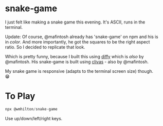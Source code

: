 # snake-game

I just felt like making a snake game this evening. It's ASCII, runs in the terminal.

Update: Of course, @mafintosh already has 'snake-game' on npm and his is in _color_.
And more importantly, he got the squares to be the right aspect ratio.
So I decided to replicate that look.

Which is pretty funny, because I built this using [diffy](https://www.npmjs.com/package/diffy)
which is _also_ by @mafintosh.
His snake-game is built using [clivas](https://www.npmjs.com/package/clivas) - also by @mafintosh.

My snake game is responsive (adapts to the terminal screen size) though. :grin:

# To Play

```js
npx @wmhilton/snake-game
```

Use up/down/left/right keys.
